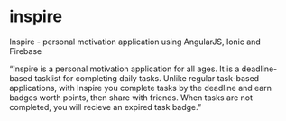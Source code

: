 # inspire
Inspire - personal motivation application using AngularJS, Ionic and Firebase


“Inspire is a personal motivation application for all ages. It is a deadline-based tasklist for completing daily tasks. Unlike regular task-based applications, with Inspire you complete tasks by the deadline and earn badges worth points, then share with friends. When tasks are not completed, you will recieve an expired task badge.”
